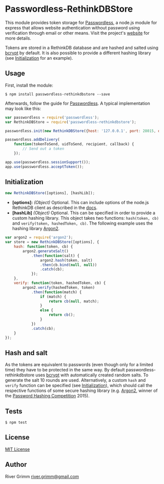 # Passwordless-RethinkDBStore

This module provides token storage for [Passwordless](https://github.com/florianheinemann/passwordless), a node.js module for express that allows website authentication without password using verification through email or other means. Visit the project's [website](https://passwordless.net) for more details.

Tokens are stored in a RethinkDB database and are hashed and salted using [bcrypt](https://github.com/ncb000gt/node.bcrypt.js/) by default. It is also possible to provide a different hashing library (see [Initialization](#initialization) for an example).

## Usage

First, install the module:

`$ npm install passwordless-rethinkdbstore --save`

Afterwards, follow the guide for [Passwordless](https://github.com/florianheinemann/passwordless). A typical implementation may look like this:

```javascript
var passwordless = require('passwordless');
var RethinkDBStore = require('passwordless-rethinkdbstore');

passwordless.init(new RethinkDBStore({host: '127.0.0.1', port: 28015, db: 'main'}));

passwordless.addDelivery(
    function(tokenToSend, uidToSend, recipient, callback) {
        // Send out a token
    });

app.use(passwordless.sessionSupport());
app.use(passwordless.acceptToken());
```

## Initialization

```javascript
new RethinkDBStore([options], [hashLib]);
```
* **[options]:** *(Object)* Optional. This can include options of the node.js RethinkDB client as described in the [docs](http://www.rethinkdb.com/api/javascript/#connect).
* **[hashLib]** *(Object)* Optional. This can be specified in order to provide a custom hashing library. This object takes two functions: `hash(token, cb)` and `verify(token, hashedToken, cb)`. The following example uses the hashing library [Argon2](https://github.com/ranisalt/node-argon2).
```javascript
var argon2 = require('argon2');
var store = new RethinkDBStore([options], {
    hash: function(token, cb) {
        argon2.generateSalt()
            .then(function(salt) {
                argon2.hash(token, salt)
                .then(cb.bind(null, null))
                .catch(cb);
            });
    },
    verify: function(token, hashedToken, cb) {
        argon2.verify(hashedToken, token)
            .then(function(match) {
                if (match) {
                    return cb(null, match);
                }
                else {
                    return cb();
                }
            })
            .catch(cb);
    }
});
```

## Hash and salt
As the tokens are equivalent to passwords (even though only for a limited time) they have to be protected in the same way. By default passwordless-rethinkdbstore uses [bcrypt](https://github.com/ncb000gt/node.bcrypt.js/) with automatically created random salts. To generate the salt 10 rounds are used. Alternatively, a custom `hash` and `verify` function can be specified (see [Initialization](#initialization)), which should call the respective functions of some secure hashing library (e.g. [Argon2](https://github.com/ranisalt/node-argon2), winner of the [Password Hashing Competition](https://password-hashing.net) 2015).

## Tests

`$ npm test`

## License

[MIT License](http://opensource.org/licenses/MIT)

## Author
River Grimm river.grimm@gmail.com
